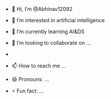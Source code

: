 - 👋 Hi, I’m @Abhinav12092
- 👀 I’m interested in artificial intelligence
- 🌱 I’m currently learning AI&DS
- 💞️ I’m looking to collaborate on ...

- 
- 📫 How to reach me ...
- 😄 Pronouns: ...
- ⚡ Fun fact: ...

<!---
Abhinav12092/Abhinav12092 is a ✨ special ✨ repository because its `README.md` (this file) appears on your GitHub profile.
You can click the Preview link to take a look at your changes.
--->
